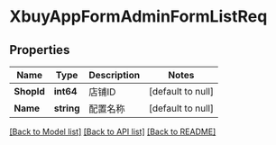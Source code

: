 # XbuyAppFormAdminFormListReq

## Properties
Name | Type | Description | Notes
------------ | ------------- | ------------- | -------------
**ShopId** | **int64** | 店铺ID | [default to null]
**Name** | **string** | 配置名称 | [default to null]

[[Back to Model list]](../README.md#documentation-for-models) [[Back to API list]](../README.md#documentation-for-api-endpoints) [[Back to README]](../README.md)

